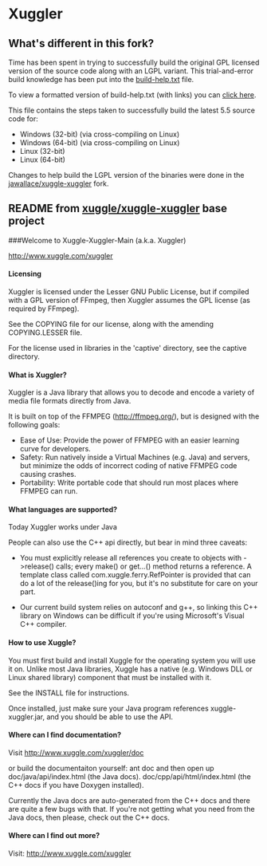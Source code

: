 # Xuggler

## What's different in this fork?

Time has been spent in trying to successfully build the original
GPL licensed version of the source code along with an LGPL
variant. This trial-and-error build knowledge has been put into
the [build-help.txt](https://github.com/e-d/xuggle-xuggler/blob/master/build-help.txt) file. 

To view a formatted version of build-help.txt (with links) you can [click here](https://docs.google.com/document/d/1mjlI2jAGKK3_W4KIBjpUfM3F_SJjUkZhQJuwtIBn_7I/pub).

This file contains the steps taken to successfully build the latest 5.5 source code for:
- Windows (32-bit) (via cross-compiling on Linux)
- Windows (64-bit) (via cross-compiling on Linux)
- Linux (32-bit)
- Linux (64-bit)

Changes to help build the LGPL version of the binaries were done
in the [jawallace/xuggle-xuggler](https://github.com/jawallace/xuggle-xuggler) fork.


## README from [xuggle/xuggle-xuggler](https://github.com/artclarke/xuggle-xuggler) base project

###Welcome to Xuggle-Xuggler-Main (a.k.a. Xuggler)

http://www.xuggle.com/xuggler

#### Licensing

Xuggler is licensed under the Lesser GNU Public License, but if
compiled with a GPL version of FFmpeg, then Xuggler assumes
the GPL license (as required by FFmpeg).

See the COPYING file for our license, along with the amending
COPYING.LESSER file.

For the license used in libraries in the 'captive' directory,
see the captive directory.

#### What is Xuggler?

Xuggler is a Java library that allows you to decode and
encode a variety of media file formats directly from Java.

It is built on top of the FFMPEG (http://ffmpeg.org/), but
is designed with the following goals:
- Ease of Use: Provide the power of FFMPEG with an easier learning curve for developers.
- Safety: Run natively inside a Virtual Machines (e.g. Java) and servers, but minimize the odds of incorrect coding of native FFMPEG code causing crashes.
- Portability: Write portable code that should run most places where FFMPEG can run.

#### What languages are supported?

Today Xuggler works under Java

People can also use the C++ api directly, but bear in mind three caveats:
- You must explicitly release all references you create to objects
  with ->release() calls; every make() or get...() method returns
  a reference.  A template class called com.xuggle.ferry.RefPointer
  is provided that can do a lot of the release()ing for you, but
  it's no substitute for care on your part.

- Our current build system relies on autoconf and g++, so
  linking this C++ library on Windows can be difficult if you're
  using Microsoft's Visual C++ compiler.

#### How to use Xuggle?

You must first build and install Xuggle for the operating
system you will use it on.  Unlike most Java libraries,
Xuggle has a native (e.g. Windows DLL or Linux shared library)
component that must be installed with it.

See the INSTALL file for instructions.

Once installed, just make sure your Java program references
xuggle-xuggler.jar, and you should be able to use the API.

#### Where can I find documentation?

Visit http://www.xuggle.com/xuggler/doc

or build the documentaiton yourself:
  ant doc
and then open up
  doc/java/api/index.html (the Java docs).
  doc/cpp/api/html/index.html (the C++ docs if you have Doxygen installed).

Currently the Java docs are auto-generated from the C++ docs and
there are quite a few bugs with that.  If you're not getting
what you need from the Java docs, then please, check out the C++ docs.

#### Where can I find out more?

Visit:
http://www.xuggle.com/xuggler

